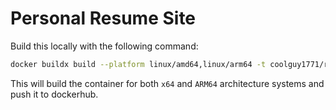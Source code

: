 # Personal Resume Site

Build this locally with the following command:

```bash
docker buildx build --platform linux/amd64,linux/arm64 -t coolguy1771/resume-dot-witl-dot-xyz --push .
```

This will build the container for both `x64` and `ARM64` architecture systems and push it to dockerhub.
